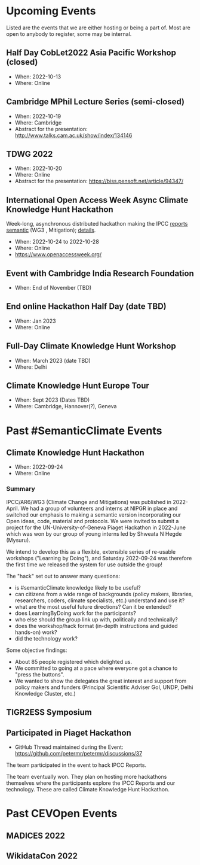 # Upcoming Events
Listed are the events that we are either hosting or being a part of. Most are open to anybody to register, some may be internal. 
## Half Day CobLet2022 Asia Pacific Workshop (closed)
- When: 2022-10-13
- Where: Online 
## Cambridge MPhil Lecture Series (semi-closed)
- When: 2022-10-19 
- Where: Cambridge 
- Abstract for the presentation: http://www.talks.cam.ac.uk/show/index/134146
## TDWG 2022
- When: 2022-10-20
- Where: Online
- Abstract for the presentation: https://biss.pensoft.net/article/94347/
## International Open Access Week Async Climate Knowledge Hunt Hackathon
Week-long, asynchronous distributed hackathon making the IPCC [reports semantic](ipcc/ar6/) (WG3 , Mitigation); [details](ipcc/ar6/OA_WEEK_2022.md).
- When: 2022-10-24 to 2022-10-28
- Where: Online
- https://www.openaccessweek.org/
## Event with Cambridge India Research Foundation
- When: End of November (TBD)
## End online Hackathon Half Day (date TBD)
- When: Jan 2023
- Where: Online
## Full-Day Climate Knowledge Hunt Workshop 
- When: March 2023 (date TBD)
- Where: Delhi
## Climate Knowledge Hunt Europe Tour
- When: Sept 2023 (Dates TBD)
- Where: Cambridge, Hannover(?), Geneva
# Past #SemanticClimate Events
## Climate Knowledge Hunt Hackathon 
- When: 2022-09-24
- Where: Online
### Summary
IPCC/AR6/WG3 (Climate Change and Mitigations) was published in 2022-April. We had a group of volunteers and interns at NIPGR in place and switched our emphasis to making a semantic version incorporating our Open ideas, code, material and protocols. We were invited to submit a project for the UN-University-of-Geneva Piaget Hackathon in 2022-June which was won by our group of young interns led by Shweata N Hegde (Mysuru). 
 
We intend to develop this as a flexible, extensible series of re-usable workshops ("Learning by Doing"), and Saturday 2022-09-24 was therefore the first time we released the system for use outside the group!

The "hack" set out to answer many questions:
* is #semanticClimate knowledge likely to be useful?
* can citizens from a wide range of backgrounds (policy makers, libraries, researchers, coders, climate specialists, etc.) understand and use it?
* what are the most useful future directions? Can it be extended?
* does LearningByDoing work for the participants?
* who else should the group link up with, politically and technically?
* does the workshop/hack format (in-depth instructions and guided hands-on) work? 
* did the technology work?

Some objective findings:
* About 85 people registered which delighted us. 
* We committed to going at a pace where everyone got a chance to "press the buttons".
* We wanted to show the delegates the great interest and support from policy makers and funders (Principal Scientific Adviser GoI, UNDP, Delhi Knowledge Cluster, etc.)

## TIGR2ESS Symposium
## Participated in Piaget Hackathon
- GitHub Thread maintained during the Event: https://github.com/petermr/petermr/discussions/37

The team participated in the event to hack IPCC Reports. 

The team eventually won. They plan on hosting more hackathons themselves where the participants explore the IPCC Reports and our technology. These are called Climate Knowledge Hunt Hackathon. 

# Past CEVOpen Events
## MADICES 2022
## WikidataCon 2022

